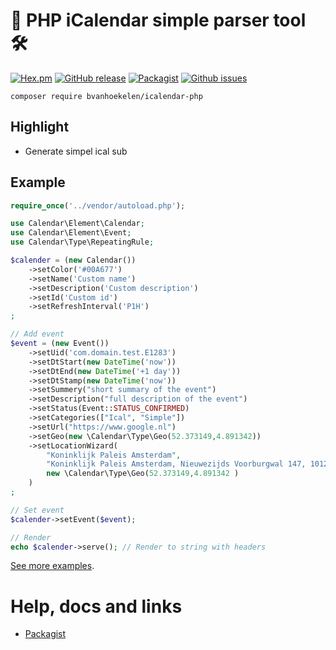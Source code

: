 # 📆 PHP iCalendar simple parser tool 🛠

[![Hex.pm](https://img.shields.io/hexpm/l/plug.svg?maxAge=2592000&style=flat-square)](https://github.com/bvanhoekelen/icalendar-php/blob/master/LICENSE)
[![GitHub release](https://img.shields.io/github/release/bvanhoekelen/icalendar-php.svg?style=flat-square)](https://github.com/bvanhoekelen/icalendar-php/releases)
[![Packagist](https://img.shields.io/packagist/dt/bvanhoekelen/icalendar-php.svg?style=flat-square)](https://packagist.org/packages/bvanhoekelen/icalendar-php)
[![Github issues](https://img.shields.io/github/issues/bvanhoekelen/icalendar-php.svg?style=flat-square)](https://github.com/bvanhoekelen/icalendar-php/issues)
```
composer require bvanhoekelen/icalendar-php
```

## Highlight
- Generate simpel ical sub

## Example
```php
require_once('../vendor/autoload.php');

use Calendar\Element\Calendar;
use Calendar\Element\Event;
use Calendar\Type\RepeatingRule;

$calender = (new Calendar())
	->setColor('#00A677')
	->setName('Custom name')
	->setDescription('Custom description')
	->setId('Custom id')
	->setRefreshInterval('P1H')
;

// Add event
$event = (new Event())
	->setUid('com.domain.test.E1283')
	->setDtStart(new DateTime('now'))
	->setDtEnd(new DateTime('+1 day'))
	->setDtStamp(new DateTime('now'))
	->setSummery("short summary of the event")
	->setDescription("full description of the event")
	->setStatus(Event::STATUS_CONFIRMED)
	->setCategories(["Ical", "Simple"])
	->setUrl("https://www.google.nl")
	->setGeo(new \Calendar\Type\Geo(52.373149,4.891342))
	->setLocationWizard(
		"Koninklijk Paleis Amsterdam",
		"Koninklijk Paleis Amsterdam, Nieuwezijds Voorburgwal 147, 1012 RJ Amsterdam, Nederland",
		new \Calendar\Type\Geo(52.373149,4.891342 )
	)
;

// Set event
$calender->setEvent($event);

// Render
echo $calender->serve(); // Render to string with headers

```
[See more examples](https://github.com/bvanhoekelen/icalendar-php/tree/master/examples).

# Help, docs and links
- [Packagist](https://packagist.org/packages/bvanhoekelen/icalendar-php)
